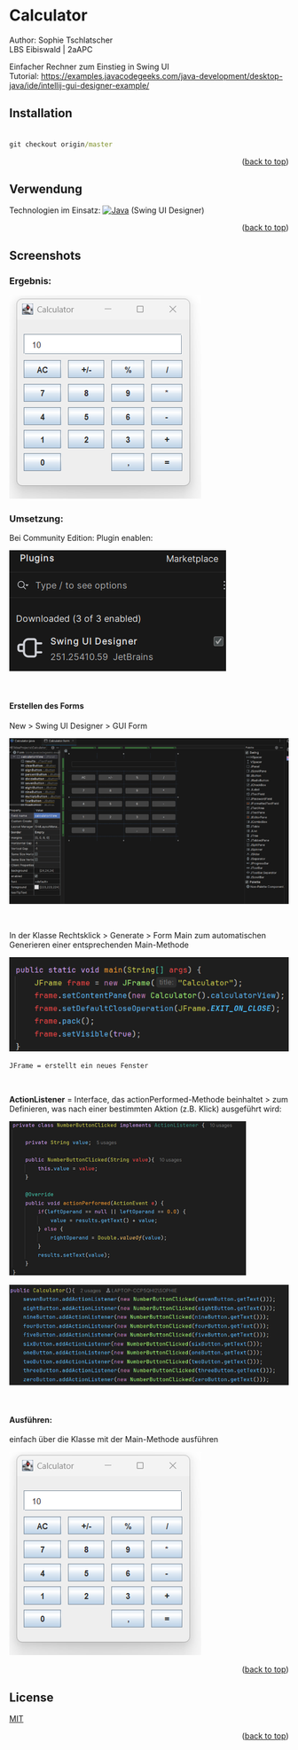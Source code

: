 <a name="readme-top"></a>
# Calculator
Author: Sophie Tschlatscher <br>
LBS Eibiswald | 2aAPC

Einfacher Rechner zum Einstieg in Swing UI<br>
Tutorial: https://examples.javacodegeeks.com/java-development/desktop-java/ide/intellij-gui-designer-example/

## Installation

```cmd

git checkout origin/master

```
<p align="right">(<a href="#readme-top">back to top</a>)</p>

## Verwendung
Technologien im Einsatz: 
[![Java][java.com]][java-url] (Swing UI Designer)

<p align="right">(<a href="#readme-top">back to top</a>)</p>

## Screenshots

### Ergebnis:<br>
![Screen Shot][screenshot-1]

### Umsetzung:<br>

<p> Bei Community Edition: Plugin enablen:</p>

![Screen Shot][screenshot-2]

<br>

#### Erstellen des Forms
<p>New > Swing UI Designer > GUI Form</p>

![Screen Shot][screenshot-3]

<br>

<p>In der Klasse Rechtsklick > Generate > Form Main zum automatischen
Generieren einer entsprechenden Main-Methode</p>

![Screen Shot][screenshot-4]

``` 
JFrame = erstellt ein neues Fenster
```

<br>

<p><b>ActionListener</b> = Interface, das actionPerformed-Methode beinhaltet
> zum Definieren, was nach einer bestimmten Aktion (z.B. Klick) ausgeführt wird:</p>

![Screen Shot][screenshot-5]

![Screen Shot][screenshot-6]

<br>

#### Ausführen:
<p>einfach über die Klasse mit der Main-Methode ausführen</p>

![Screen Shot][screenshot-1]



<p align="right">(<a href="#readme-top">back to top</a>)</p>

## License

[MIT](https://choosealicense.com/licenses/mit/)
<p align="right">(<a href="#readme-top">back to top</a>)</p>

<!-- MARKDOWN LINKS & IMAGES -->
<!-- https://www.markdownguide.org/basic-syntax/#reference-style-links -->
[java.com]: https://img.shields.io/badge/Java-ED8B00?style=for-the-badge&logo=openjdk&logoColor=white
[java-url]: https://www.java.com/de/
[screenshot-1]: screenshots/calculator.png
[screenshot-2]: screenshots/enable_plugin.png
[screenshot-3]: screenshots/ui_designer.png
[screenshot-4]: screenshots/main_methode.png
[screenshot-5]: screenshots/action_listener.png
[screenshot-6]: screenshots/action_listener_2.png
